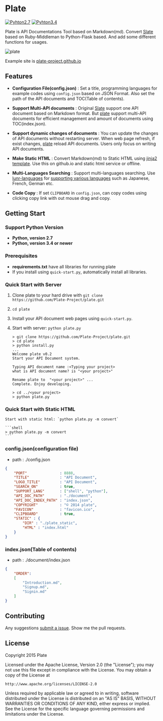 Plate
========
 
[![Pyhton2.7](https://img.shields.io/badge/python-2.7-brightgreen.svg)](https://github.com/Plate-Project/plate)  [![Pyhton3.4](https://img.shields.io/badge/python-3.4-red.svg)](https://github.com/Plate-Project/plate.git)



Plate is API Documentations Tool based on Markdown(md). Convert [Slate](http://tripit.github.io/slate) based on Ruby-Middleman to Python-Flask based. And add some different functions for usages. 
  
![plate](https://farm6.staticflickr.com/5820/21503977290_41beb38dcd_b.jpg)

Example site is [plate-project.github.io](http://plate-project.github.io/)


Features
------------

- **Configuration File(config.json)**
: Set a title, programming languages for example codes using `config.json` based on JSON Format. Also set the path of the API documents and TOC(Table of contents).

- **Support Multi-API documents**
: Original [Slate](http://tripit.github.io/slate) support one API document based on Markdown format. But [plate](https://github.com/Plate-Project/plate) support multi-API documents for efficient management and amount of documents using TOC(index.json).

- **Support dynamic changes of documents**
: You can update the changes of API documents without restarting server. When web page refresh, if exist changes, [plate](https://github.com/Plate-Project/plate) reload API documents. Users only focus on writing API documents.

- **Make Static HTML**
: Convert Markdown(md) to Static HTML using [jinja2 template](http://jinja.pocoo.org/). Use this on github.io and static html service or offline.

- **Multi-Languages Searching**
: Support multi-languages searching. Use [lunr-languages](https://github.com/MihaiValentin/lunr-languages) for [supporting various languages](https://github.com/Plate-Project/plate/wiki/Multi-Language-Search) such as Japanese, French, German etc.

- **Code Copy**
: If set <code>CLIPBOARD</code> in `config.json`, can copy codes using clicking copy link with out mouse drag and copy.

Getting Start
------------------------------

### Support Python Version 
  - **Python, version 2.7**
  - **Python, version 3.4 or newer**

### Prerequisites
 
 - **requirements.txt** have all libraries for running plate
 - If you install using `quick-start.py`, automatically install all libraries.

### Quick Start with Server 

 1. Clone plate to your hard drive with `git clone https://github.com/Plate-Project/plate.git`
 2. `cd plate`
 3. Install your API document web pages using `quick-start.py`.
 4. Start with server: `python plate.py`

    ```shell
    > git clone https://github.com/Plate-Project/plate.git
    > cd plate 
    > python install.py 
    ...
    Welcome plate v0.2
    Start your API Document system.
    
    Typing API document name :<Typing your project>
    what is API document name? is "<your project>"
    
    Rename plate to  "<your project>" ...
    Complete. Enjoy developing.
    
    > cd ../<your project>
    > python plate.py
    ```

### Quick Start with Static HTML 

    Start with static html: `python plate.py -m convert`
    
    ```shell
    > python plate.py -m convert
    ```

### config.json(configuration file)
- path : ./config.json
```json
{
    "PORT"               : 8888,
    "TITLE"              : "API Document", 
    "LOGO_TITLE"         : "API Document",
    "SEARCH_ON"          : true, 
    "SUPPORT_LANG"       : ["shell", "python"],
    "API_DOC_PATH"       : "./document",
    "API_DOC_INDEX_PATH" : "index.json",
    "COPYRIGHT"          : "© 2014 plate",
    "FAVICON"            : "favicon.ico",
    "CLIPBOARD"          : true,
    "STATIC" : {
        "DIR" : "./plate_static",
        "HTML" : "index.html"
    }
}
```

### index.json(Table of contents)
- path : ./document/index.json
```json
{
    "ORDER":
    [
        "Introduction.md",
        "Signup.md",
        "Signin.md"
    ]
}
```

Contributing
--------------------
Any suggestions [submit a issue](https://github.com/Plate-Project/plate/issues).
Show me the pull requests.


License
------------

Copyright 2015 Plate

Licensed under the Apache License, Version 2.0 (the "License");
you may not use this file except in compliance with the License.
You may obtain a copy of the License at

    http://www.apache.org/licenses/LICENSE-2.0

Unless required by applicable law or agreed to in writing, software
distributed under the License is distributed on an "AS IS" BASIS,
WITHOUT WARRANTIES OR CONDITIONS OF ANY KIND, either express or implied.
See the License for the specific language governing permissions and
limitations under the License.

